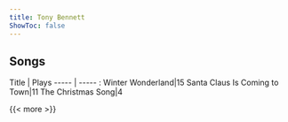 ```yaml
---
title: Tony Bennett
ShowToc: false
---
```


## Songs
Title | Plays 
----- | ----- : 
Winter Wonderland|15
Santa Claus Is Coming to Town|11
The Christmas Song|4

{{< more >}}